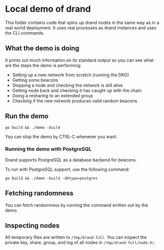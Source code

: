 # Local demo of drand

This folder contains code that spins up drand nodes in the same way as in a real
world deployment. It uses real processes as drand instances and uses the CLI
commands.

## What the demo is doing

It prints out much information on its standard output so you can see what are
the steps the demo is performing:
* Setting up a new network from scratch (running the DKG)
* Getting some beacons
* Stopping a node and checking the network is still alive
* Getting node back and checking it has caught up with the chain
* Doing a resharing to an extended group
* Checking if the new network produces valid random beacons

## Run the demo

```
go build && ./demo -build
```

You can stop the demo by CTRL-C whenever you want.

### Running the demo with PostgreSQL

Drand supports PostgreSQL as a database backend for beacons.

To run with PostgreSQL support, use the following command:

```shell
go build && ./demo -build -dbtype=postgres
```

## Fetching randomness

You can fetch randomness by running the command written out by the demo.

## Inspecting nodes

All temporary files are written to `/tmp/drand-full`.
You can inspect the private key, share, group, and log of all nodes in
`/tmp/drand-full/node-X/`.

